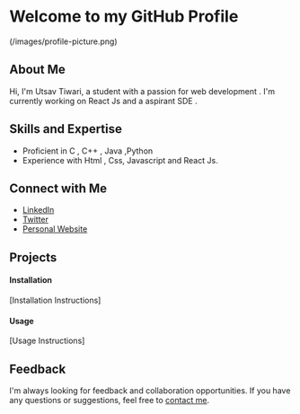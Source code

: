 # Welcome to my GitHub Profile

(/images/profile-picture.png)

## About Me

Hi, I'm Utsav Tiwari, a student with a passion for web development . I'm currently working on React Js and a aspirant SDE .

## Skills and Expertise

- Proficient in C , C++ , Java ,Python
- Experience with Html , Css, Javascript and React Js.


## Connect with Me

- [LinkedIn](https://www.linkedin.com/in/yourprofile/)
- [Twitter](https://twitter.com/yourhandle/)
- [Personal Website](aboututsav.netlify.app/)

## Projects


#### Installation

[Installation Instructions]

#### Usage

[Usage Instructions]

## Feedback

I'm always looking for feedback and collaboration opportunities. If you have any questions or suggestions, feel free to [contact me](utsavtiwari030@gmail.com).

